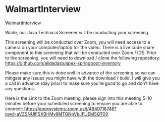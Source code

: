 # WalmartInterview
WalmartInterview

Wade, our Java Technical Screener will be conducting your screening. 

This screening will be conducted over Zoom, you will need access to a camera on your computer/laptop for the video.  There is a live code share component to this screening that will be conducted over Zoom / IDE.  Prior to the screening, you will need to download / clone the following repository: https://github.com/alidadasb/apex-springboot-inventory

Please make sure this is done well in advance of the screening so we can mitigate any issues you might have with the download / build. I will give you a call in advance (day prior) to make sure you’re good to go and don’t have any questions.

 
Here is the Link to the Zoom meeting, please sign into this meeting 5-10 minutes before your scheduled screening to ensure you are able to connect:  https://apexsystems.zoom.us/j/4840716746?pwd=aVZSNUlFSXBHMy9MTGNpVkJFUEM5QT09
